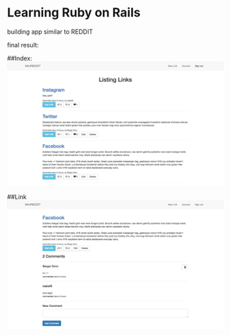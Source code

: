 # Learning Ruby on Rails
building app similar to REDDIT

final result:

##Index:
![Site](/index.png)

##Link
![Site](/link.png)
